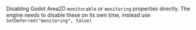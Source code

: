 Disabling Godot Area2D `monitorable` or `monitoring` properties directly. The engine needs to disable these on its own time, instead use `SetDeferred("monitoring", false)`
